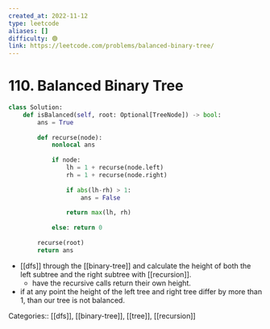 ```yaml
---
created_at: 2022-11-12
type: leetcode
aliases: []
difficulty: 🟢
link: https://leetcode.com/problems/balanced-binary-tree/
---
```


# 110. Balanced Binary Tree

```python
class Solution:
    def isBalanced(self, root: Optional[TreeNode]) -> bool:
        ans = True
        
        def recurse(node):
            nonlocal ans
            
            if node:
                lh = 1 + recurse(node.left)
                rh = 1 + recurse(node.right)
                
                if abs(lh-rh) > 1:
                    ans = False
                
                return max(lh, rh)
                
            else: return 0
                
        recurse(root)
        return ans
```

- [[dfs]] through the [[binary-tree]] and calculate the height of both the left subtree and the right subtree with [[recursion]].
	- have the recursive calls return their own height.
- if at any point the height of the left tree and right tree differ by more than 1, than our tree is not balanced.

Categories:: [[dfs]], [[binary-tree]], [[tree]], [[recursion]]
